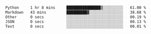 <!--START_SECTION:waka-->

```txt
Python     1 hr 8 mins     ███████████████▒░░░░░░░░░   61.00 %
Markdown   43 mins         █████████▓░░░░░░░░░░░░░░░   38.68 %
Other      0 secs          ░░░░░░░░░░░░░░░░░░░░░░░░░   00.19 %
JSON       0 secs          ░░░░░░░░░░░░░░░░░░░░░░░░░   00.13 %
Text       0 secs          ░░░░░░░░░░░░░░░░░░░░░░░░░   00.01 %
```

<!--END_SECTION:waka-->